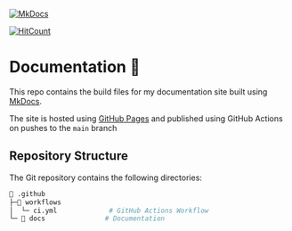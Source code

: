 [![MkDocs](https://img.shields.io/badge/MkDocs-blue?style=for-the-badge&logo=github)](https://www.mkdocs.org/)

[![HitCount](https://hits.dwyl.com/data-tangles/documentation.svg?style=for-the-badge&show=unique)](http://hits.dwyl.com/data-tangles/documentation)

# Documentation 📖

This repo contains the build files for my documentation site built using [MkDocs](https://www.mkdocs.org/).

The site is hosted using [GitHub Pages](https://docs.github.com/en/pages/getting-started-with-github-pages/creating-a-github-pages-site) and published using GitHub Actions on pushes to the `main` branch

## Repository Structure

The Git repository contains the following directories:

```sh
📁 .github
├─📁 workflows
│  └─ ci.yml             # GitHub Actions Workflow
└─ 📁 docs               # Documentation
```
